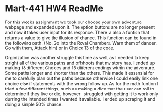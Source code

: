 # Mart-441 HW4 ReadMe 
For this weeks assignment we took our choose your own adventure webpage and expanded upon it. The option buttons are no longer present and now it takes user input for its responce. There ia also a funtion that returns a value to give the illusion of chance. This function can be found in the following path, (No, Go into the Royal Chambers, Warn them of danger, Go with them, Attack him) or in Choice 13 of the code.

Orginization was another struggle this time as well, as I needed to keep stright all of the various paths and offshoots that my story has. I ended up making 13 different Choices and 15 different endings within the adventure. Some paths longer and shorter than the others. This made it essensial for me to carefully plan out the paths because otherwise I could easily link one choice else if statements with the wrong follow up. 
As for the math funtion I tried a few different things, such as making a dice that the user can roll to determine if they live or die, however I struggled with getting it to work only durring the intended times I wanted it avaliable. I ended up scraping it and doing a simple 50% chance.